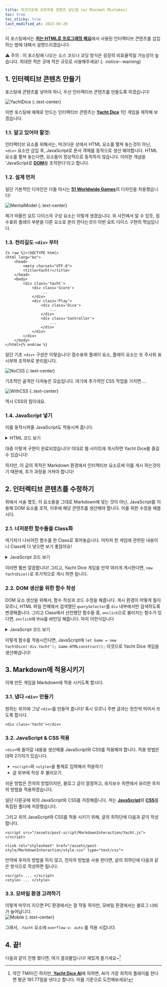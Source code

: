 ```yaml
---
title: 마크다운에 상호작용 콘텐츠 넣는법 (w/ Minimal Mistakes)
toc: true
toc_sticky: true
last_modified_at: 2023-04-29
---
```

이 포스팅에서는 [**저는 HTML로 프로그래밍 해요**](https://mojan3543.github.io/ProgrammingByHTML/)에서 사용된 인터랙티브 콘텐츠를 삽입 하는 법에 대해서 설명드리겠습니다.   
   
⚠ 주의 : 이 포스팅에 나오는 소스 코드나 코딩 방식은 굉장히 비효율적일 가능성이 높습니다. 최대한 적은 곳에 작은 규모로 사용해주세요!
{: .notice--warning}    
## 1. 인터렉티브 콘텐츠 만들기
포스팅에 콘텐츠를 넣어야 하니, 우선 인터랙티브 콘텐츠를 만들도록 하겠습니다!   
   
![YachtDice](https://github.com/MOJAN3543/MOJAN3543.github.io/blob/main/_posts/MarkdownInteraction/Yachtdice.jpg?raw=true"YachtDice") 
{:.text-center}

이번 포스팅에 예제로 만드는 인터랙티브 콘텐츠는 [**Yacht Dice**](https://en.wikipedia.org/wiki/Yacht_(dice_game)) 1인 게임을 제작해 보겠습니다.

### 1.1. 알고 있어야 할것:
인터랙티브 요소를 위해서는, 마크다운 상에서 HTML 요소를 펼쳐 놓는것이 아닌, `<div>` 요소만 삽입 후, JavaScript로 문서 객체를 동적으로 생산 해야합니다. HTML 요소를 펼쳐 놓는다면, 요소들이 정상적으로 동작하지 않습니다. 이러한 개념을 'JavaScript로 [**DOM**](https://developer.mozilla.org/ko/docs/Web/API/Document_Object_Model/Introduction)을 조작한다'라고 합니다.  

### 1.2. 설계 먼저
일단 기본적인 디자인은 다들 아시는 [**51 Worldwide Games**](https://store.nintendo.co.kr/70010000029718)의 디자인을 차용했습니다!   
   
![MentalModel](https://github.com/MOJAN3543/MOJAN3543.github.io/blob/main/_posts/MarkdownInteraction/MentelModel.png?raw=true"MentalModel") 
{:.text-center} 

제가 떠올린 요트 다이스의 구성 요소는 이렇게 생겼습니다. 위 사진에서 알 수 있듯, 점수표와 플레이 부분을 다른 요소로 분리 한다는것이 이번 요트 다이스 구현의 핵심입니다.

### 1.3. 천리길도 `<div>` 부터
```
{% raw %}<!DOCTYPE html>
<html lang="ko">
	<head>
		<meta charset="UTF-8">
		<title>Yacht!</title>
	</head>
	<body>
		<div class='Yacht'>
			<div class='Score'>
				...
			</div>
			<div class='Play'>
				<div class='Dice'>
					...
				</div>
				<div class='Controller'>
					...
				</div>
			</div>
		</div>
	</body>
</html>{% endraw %}
```
일단 기초 `<div>` 구성은 이렇습니다! 점수표와 플레이 요소, 플레이 요소는 또 주사위 표시부와 조작부로 분리됩니다.  
  
![NoCSS](https://github.com/MOJAN3543/MOJAN3543.github.io/blob/main/_posts/MarkdownInteraction/NoCSS.png?raw=true "NoCSS") 
{:.text-center} 

기초적인 골격만 다져놓은 모습입니다. 여기에 추가적인 CSS 작업을 거치면....

![WithCSS](https://github.com/MOJAN3543/MOJAN3543.github.io/blob/main/_posts/MarkdownInteraction/WithCSS.png?raw=true "WithCSS") 
{:.text-center} 
 
역시 CSS의 힘이네요.   

### 1.4. JavaScript 넣기
이를 동작시켜줄 JavaScript도 적용시켜 줍니다.  
<details>
<summary>HTML 코드 보기</summary>
<div markdown="1">

```
{% raw %}<!DOCTYPE html>
<html lang="ko">
	<head>
		<meta charset="UTF-8">
		<link rel="stylesheet" href="style.css">
		<link href="https://fonts.googleapis.com/css2?family=Noto+Sans+KR&display=swap" rel="stylesheet">
		<title>Yacht!</title>
		<script>
			function Reroll(){
				let DiceList = document.querySelectorAll('div.Dice > div');
				let RerollDiceCount = 0;
				for(let index=0; index<5; index++)
					RerollDiceCount += DiceList[index].classList.contains("Reroll") ? 1 : 0;
				if(RerollCount != 3 && RerollDiceCount){
					const DiceDict = {1: '⚀', 2:'⚁', 3:'⚂', 4:'⚃', 5:'⚄', 6:'⚅'};
					let DiceResult = [];
					for(let index=0; index<5; index++){
						DiceResult.push(Math.floor((Math.random()*6+1)));
					}
					for(let index=0; index<5; index++){
						if(DiceList[index].classList.contains("Reroll")){
							DiceList[index].innerHTML = DiceDict[DiceResult[index]];
							DiceRotate(index);
						}
					}
					RerollUncheck();
					UpdateScoreTable();
					RerollCountUp();
				}
			}
			function DiceEval(){
				const DiceDict = {'⚀':1, '⚁':2, '⚂':3, '⚃':4, '⚄':5, '⚅':6};
				let DiceList = document.querySelectorAll('div.Dice > div');
				let DiceResult = [0, 0, 0, 0, 0, 0];
				let EvalList = [];
				for(let index=0; index<5; index++)
					DiceResult[DiceDict[DiceList[index].innerHTML]-1]++;
				for(let index=0; index<6; index++) // Aces ~ Sixes
					EvalList.push(DiceResult[index]*(index+1));
				EvalList.push(EvalList.slice(0, 6).reduce(function add(sum, currValue){return sum+currValue;}, 0)); // Choice
				EvalList.push(DiceResult.includes(4)||DiceResult.includes(5) ? EvalList[6] : 0); // 4 of a Kind
				EvalList.push(DiceResult.includes(2)&&DiceResult.includes(3) ? EvalList[6] : 0); // Full House
				let DiceBoolList = [];
				for(let index=0; index<6; index++)
					DiceBoolList.push(!!DiceResult[index] ? 1 : 0);
				EvalList.push(JSON.stringify(DiceBoolList.slice(0, 4)) === "[1,1,1,1]"||JSON.stringify(DiceBoolList.slice(1, 5)) === "[1,1,1,1]"||JSON.stringify(DiceBoolList.slice(2, 6)) === "[1,1,1,1]" ? 15 : 0); // Small Straight;
				EvalList.push(JSON.stringify(DiceResult) === "[0,1,1,1,1,1]" || JSON.stringify(DiceResult) === "[1,1,1,1,1,0]" ? 30 : 0); // Large Straight;
				EvalList.push(DiceResult.includes(5) ? 50 : 0); // Yacht
				return EvalList;
			}
			function UpdateScoreTable(){
				let ScoreList = document.querySelectorAll('div.ScoreElement');
				let EvalList = DiceEval();
				for(let index=0; index<12; index++)
					if(!ScoreList[index].classList.contains('Fixed') && !ScoreList[index].classList.contains('Bonus'))
						ScoreList[index].querySelector('button').innerHTML = EvalList[index];
			}
			function UpdateTotal(){
				let Sum = 0;
				let AcetoSixCount = 0;
				let ScoreList = document.querySelectorAll('div.ScoreElement');
				let Bonus = document.querySelectorAll('div.Bonus > div');
				for(let index=0; index<12; index++){
					if(ScoreList[index].classList.contains('Fixed')){
						Sum += Number(ScoreList[index].querySelector('button').innerHTML);
						if(index <= 5)
							AcetoSixCount++;
					}
					if(index == 5){
						Bonus[0].innerHTML = Sum + ' / 63';
						if(Sum>=63){
							Bonus[1].innerHTML = "+ 35";
							Sum += 35;
						}
						else if(AcetoSixCount == 6)
							Bonus[1].innerHTML = "+ 0";
					}
					else if(index == 11)
						ScoreList[12].querySelector('button').innerHTML = Sum;
				}
			}
			function RoundCountUp(){
				let Counter = document.querySelectorAll('div.Round > div')[1];
				RoundCount++;
				if(RoundCount != 13)
					Counter.innerHTML = '■'.repeat(RoundCount) + '□'.repeat(12-RoundCount);
			}
			function RerollCountUp(){
				let Counter = document.querySelector('div.Controller > div');
				RerollCount++;
				Counter.innerHTML = '● '.repeat(RerollCount) + '○ '.repeat(3-RerollCount);
			}
			function RerollUncheck(){
				let DiceList = document.querySelectorAll('div.Dice > div');
				for(let index=0; index<5; index++){
					if(DiceList[index].classList.contains('Reroll')){
						DiceList[index].classList.remove('Reroll');
						DiceList[index].animate({transform: 'translate(0, -10rem)'}, {duration: 500, easing: 'ease', fill: 'forwards'});
					}
				}
			}
			function QuickReroll(){
				let DiceList = document.querySelectorAll('div.Dice > div');
				for(let index=0; index<5; index++){
					DiceList[index].classList.add('Reroll');
					DiceList[index].animate({transform: 'translate(0, 20rem)'}, {duration: 400, easing: 'ease', fill: 'forwards'});
					DiceList[index].animate({transform: 'translate(0, 0)'}, {duration: 2400, easing: 'ease-out', fill: 'forwards'});
				}
			}
			function RerollToggle(index){
				if(RerollCount != 3){
					let DiceList = document.querySelectorAll('div.Dice > div');
					if(DiceList[index].classList.contains('Reroll')){
						DiceList[index].classList.remove('Reroll');
						DiceList[index].animate({transform: 'translate(0, -10rem)'}, {duration: 500, easing: 'ease', fill: 'forwards'});
					}
					else{
						DiceList[index].classList.add('Reroll');
						DiceList[index].animate({transform: 'translate(0, 0)'}, {duration: 500, easing: 'ease', fill: 'forwards'});
					}
				}
			}
			function ScoreCheck(index){
				let ScoreList = document.querySelectorAll('div.ScoreElement');
				if(!ScoreList[index].classList.contains('Fixed')){
					ScoreList[index].classList.add('Fixed');
					NewRound();
				}
			}
			function NewRound(){
				RerollCount = 0;
				UpdateTotal();
				RoundCountUp();
				if(RoundCount==13){
					RerollCount = 3;
					let Resetbutton = document.querySelector('div.Controller > button');
					Resetbutton.innerHTML = "Game Over : Restart";
					Resetbutton.onclick = Reset;
				}
				else{
					QuickReroll();
					Reroll();
				}
			}
			function Reset(){
				RerollCount = 0;
				RoundCount = 0;
				let ScoreList = document.querySelectorAll('div.ScoreElement');
				let Bonus = document.querySelectorAll('div.Bonus > div');
				let Resetbutton = document.querySelector('div.Controller > button');
				Resetbutton.innerHTML = "🎲";
				Resetbutton.onclick = Reroll;
				for(let index=0; index<12; index++){
					if(ScoreList[index].classList.contains('Fixed'))
						ScoreList[index].classList.remove('Fixed');
					ScoreList[index].querySelector('button').innerHTML = '';
				}
				Bonus[0].innerHTML = '0 / 63';
				Bonus[1].innerHTML = '';
				ScoreList[12].querySelector('button').innerHTML = '';
				NewRound();
			}
			function DiceRotate(index){
				let DiceList = document.querySelectorAll('div.Dice > div');
				let TurnRandom = Math.round(Math.random());
				if(TurnRandom)
					DiceList[index].animate([{transform: 'rotate(0deg)'}, {transform: 'rotate(2160deg)'}], {duration: 1000, easing: 'linear', fill: 'both'});
				else
					DiceList[index].animate([{transform: 'rotate(0deg)'}, {transform: 'rotate(-2160deg)'}], {duration: 1000, easing: 'linear', fill: 'both'});
			}
			let RerollCount = 0;
			let RoundCount = 0;
		</script>
	</head>
	<body onload="NewRound()">
		<div class='Yacht'>
			<div class='Score'>
				<div class='Round'>
					<div>
						Rounds
					</div>
					<div>
						□□□□□□□□□□□□
					</div>
				</div>
				<div class='ScoreElement' onclick="ScoreCheck(0)">
					<div class="DiceMark">
						⚀
					</div>
					Aces
					<button>
						
					</button>
				</div>
				<div class='ScoreElement' onclick="ScoreCheck(1)">
					<div class="DiceMark">
						⚁
					</div>
					Deuces
					<button>
						
					</button>
				</div>
				<div class='ScoreElement' onclick="ScoreCheck(2)">
					<div class="DiceMark">
						⚂
					</div>
					Threes
					<button>
						
					</button>
				</div>
				<div class='ScoreElement' onclick="ScoreCheck(3)">
					<div class="DiceMark">
						⚃
					</div>
					Fours
					<button>
						
					</button>
				</div>
				<div class='ScoreElement' onclick="ScoreCheck(4)">
					<div class="DiceMark">
						⚄
					</div>
					Fives
					<button>
						
					</button>
				</div>
				<div class='ScoreElement' onclick="ScoreCheck(5)">
					<div class="DiceMark">
						⚅
					</div>
					Sixes
					<button>
						
					</button>
				</div>
				<div class='Bonus'>
					Subtotal
					<div>
						0 / 63
					</div>
				</div>
				<div class='Bonus'>
					+35 Bonus
					<div>
						
					</div>
				</div>
				<div class='ScoreElement' onclick="ScoreCheck(6)">
					<div class="DiceMark">
						
					</div>
					Choice
					<button>
						
					</button>
				</div>
				<div class='ScoreElement' onclick="ScoreCheck(7)">
					<div class="DiceMark">
						⚃⚃⚃⚃
					</div>
					4 of a Kind
					<button>
						
					</button>
				</div>
				<div class='ScoreElement' onclick="ScoreCheck(8)">
					<div class="DiceMark">
						⚁⚁⚂⚂⚂
					</div>
					Full House
					<button>
						
					</button>
				</div>
				<div class='ScoreElement' onclick="ScoreCheck(9)">
					<div class="DiceMark">
						⚁⚂⚃⚄
					</div>
					Small Straight
					<button>
						
					</button>
				</div>
				<div class='ScoreElement' onclick="ScoreCheck(10)">
					<div class="DiceMark">
						⚀⚁⚂⚃⚄
					</div>
					Large Straight
					<button>
						
					</button>
				</div>
				<div class='ScoreElement' onclick="ScoreCheck(11)">
					<div class="DiceMark">
						⚅⚅⚅⚅⚅
					</div>
					Yacht
					<button>
						
					</button>
				</div>
				<div class='ScoreElement Total'>
					Total
					<button>
						
					</button>
				</div>
			</div>
			<div class='Play'>
				<div class='Dice'>
					<div class='Reroll' onclick='RerollToggle(0)'>
						⚀
					</div>
					<div class='Reroll' onclick='RerollToggle(1)'>
						⚀
					</div>
					<div class='Reroll' onclick='RerollToggle(2)'>
						⚀
					</div>
					<div class='Reroll' onclick='RerollToggle(3)'>
						⚀
					</div>
					<div class='Reroll' onclick='RerollToggle(4)'>
						⚀
					</div>
				</div>
				<div class='Line'>
					<div>
						Hold
					</div>
					<div>
						Reroll
					</div>
				</div>
				<div class='Controller'>
					<button onclick='Reroll()'>
						🎲
					</button>
					<div>
						○ ○ ○
					</div>
				</div>
			</div>
		</div>
	</body>
</html>{% endraw %}
```
</div>
</details>

대충 이렇게 구현이 완료되었습니다! 이대로 웹 사이트에 게시하면 Yacht Dice를 즐길 수 있습니다!   
  
하지만, 이 글의 목적은 Markdown 환경에서 인터렉티브 요소로써 이를 게시 하는것이기 때문에, 추가 과정을 거쳐야 합니다!
	
## 2. 인터렉티브 콘텐츠를 수정하기
위에서 서술 했듯, 이 요소들을 그대로 Markdown에 넣는 것이 아닌, JavaScript를 이용해 DOM 요소를 조작, 이후에 해당 콘텐츠를 생산해야 합니다. 이를 위한 수정을 해봅시다.
	
### 2.1. 너저분한 함수들을 Class화
여기저기 나뉘어진 함수를 한 Class로 묶어놓습니다. 어차피 한 게임에 관련된 내용이니 Class에 다 넣으면 보기 좋잖아요!  
<details>
<summary>JavaScript 코드 보기</summary>
<div markdown="1">
```
class YachtDice{
	constructor(){
		this.RerollCount = 0;
		this.RoundCount = 0;
	}
	Reroll(){
		let DiceList = document.querySelectorAll('div.Dice > div');
		let RerollDiceCount = 0;
		for(let index=0; index<5; index++)
			RerollDiceCount += DiceList[index].classList.contains("Reroll") ? 1 : 0;
		if(this.RerollCount != 3 && RerollDiceCount){
			const DiceDict = {1: '⚀', 2:'⚁', 3:'⚂', 4:'⚃', 5:'⚄', 6:'⚅'};
			let DiceResult = [];
			for(let index=0; index<5; index++){
				DiceResult.push(Math.floor((Math.random()*6+1)));
			}
			for(let index=0; index<5; index++){
				if(DiceList[index].classList.contains("Reroll")){
					DiceList[index].innerHTML = DiceDict[DiceResult[index]];
					this.DiceRotate(index);
				}
			}
			this.RerollUncheck();
			this.UpdateScoreTable();
			this.RerollCountUp();
		}
	}
	DiceEval(){
		const DiceDict = {'⚀':1, '⚁':2, '⚂':3, '⚃':4, '⚄':5, '⚅':6};
		let DiceList = document.querySelectorAll('div.Dice > div');
		let DiceResult = [0, 0, 0, 0, 0, 0];
		let EvalList = [];
		for(let index=0; index<5; index++)
			DiceResult[DiceDict[DiceList[index].innerHTML]-1]++;
		for(let index=0; index<6; index++) // Aces ~ Sixes
			EvalList.push(DiceResult[index]*(index+1));
		EvalList.push(EvalList.slice(0, 6).reduce(function add(sum, currValue){return sum+currValue;}, 0)); // Choice
		EvalList.push(DiceResult.includes(4)||DiceResult.includes(5) ? EvalList[6] : 0); // 4 of a Kind
		EvalList.push(DiceResult.includes(2)&&DiceResult.includes(3) ? EvalList[6] : 0); // Full House
		let DiceBoolList = [];
		for(let index=0; index<6; index++)
			DiceBoolList.push(!!DiceResult[index] ? 1 : 0);
		EvalList.push(JSON.stringify(DiceBoolList.slice(0, 4)) === "[1,1,1,1]"||JSON.stringify(DiceBoolList.slice(1, 5)) === "[1,1,1,1]"||JSON.stringify(DiceBoolList.slice(2, 6)) === "[1,1,1,1]" ? 15 : 0); // Small Straight;
		EvalList.push(JSON.stringify(DiceResult) === "[0,1,1,1,1,1]" || JSON.stringify(DiceResult) === "[1,1,1,1,1,0]" ? 30 : 0); // Large Straight;
		EvalList.push(DiceResult.includes(5) ? 50 : 0); // Yacht
		return EvalList;
	}
	UpdateScoreTable(){
		let ScoreList = document.querySelectorAll('div.ScoreElement');
		let EvalList = this.DiceEval();
		for(let index=0; index<12; index++)
			if(!ScoreList[index].classList.contains('Fixed') && !ScoreList[index].classList.contains('Bonus'))
				ScoreList[index].querySelector('button').innerHTML = EvalList[index];
	}
	UpdateTotal(){
		let Sum = 0;
		let AcetoSixCount = 0;
		let ScoreList = document.querySelectorAll('div.ScoreElement');
		let Bonus = document.querySelectorAll('div.Bonus > div');
		for(let index=0; index<12; index++){
			if(ScoreList[index].classList.contains('Fixed')){
				Sum += Number(ScoreList[index].querySelector('button').innerHTML);
				if(index <= 5)
					AcetoSixCount++;
			}
			if(index == 5){
				Bonus[0].innerHTML = Sum + ' / 63';
				if(Sum>=63){
					Bonus[1].innerHTML = "+ 35";
					Sum += 35;
				}
				else if(AcetoSixCount == 6)
					Bonus[1].innerHTML = "+ 0";
			}
			else if(index == 11)
				ScoreList[12].querySelector('button').innerHTML = Sum;
		}
	}
	RoundCountUp(){
		let Counter = document.querySelectorAll('div.Round > div')[1];
		this.RoundCount++;
		if(this.RoundCount != 13)
			Counter.innerHTML = '■'.repeat(this.RoundCount) + '□'.repeat(12-this.RoundCount);
	}
	RerollCountUp(){
		let Counter = document.querySelector('div.Controller > div');
		this.RerollCount++;
		Counter.innerHTML = '● '.repeat(this.RerollCount) + '○ '.repeat(3-this.RerollCount);
	}
	RerollUncheck(){
		let DiceList = document.querySelectorAll('div.Dice > div');
		for(let index=0; index<5; index++){
			if(DiceList[index].classList.contains('Reroll')){
				DiceList[index].classList.remove('Reroll');
				DiceList[index].animate({transform: 'translate(0, -10rem)'}, {duration: 500, easing: 'ease', fill: 'forwards'});
			}
		}
	}
	QuickReroll(){
		let DiceList = document.querySelectorAll('div.Dice > div');
		for(let index=0; index<5; index++){
			DiceList[index].classList.add('Reroll');
			DiceList[index].animate({transform: 'translate(0, 20rem)'}, {duration: 400, easing: 'ease', fill: 'forwards'});
			DiceList[index].animate({transform: 'translate(0, 0)'}, {duration: 2400, easing: 'ease-out', fill: 'forwards'});
		}
	}
	RerollToggle(index){
		if(this.RerollCount != 3){
			let DiceList = document.querySelectorAll('div.Dice > div');
			if(DiceList[index].classList.contains('Reroll')){
				DiceList[index].classList.remove('Reroll');
				DiceList[index].animate({transform: 'translate(0, -10rem)'}, {duration: 500, easing: 'ease', fill: 'forwards'});
			}
			else{
				DiceList[index].classList.add('Reroll');
				DiceList[index].animate({transform: 'translate(0, 0)'}, {duration: 500, easing: 'ease', fill: 'forwards'});
			}
		}
	}
	ScoreCheck(index){
		let ScoreList = document.querySelectorAll('div.ScoreElement');
		if(!ScoreList[index].classList.contains('Fixed')){
			ScoreList[index].classList.add('Fixed');
			this.NewRound();
		}
	}
	NewRound(){
		this.RerollCount = 0;
		this.UpdateTotal();
		this.RoundCountUp();
		if(this.RoundCount==13){
			this.RerollCount = 3;
			let Resetbutton = document.querySelector('div.Controller > button');
			Resetbutton.innerHTML = "Game Over : Restart";
			Resetbutton.onclick = Reset;
		}
		else{
			this.QuickReroll();
			this.Reroll();
		}
	}
	Reset(){
		this.RerollCount = 0;
		this.RoundCount = 0;
		let ScoreList = document.querySelectorAll('div.ScoreElement');
		let Bonus = document.querySelectorAll('div.Bonus > div');
		let Resetbutton = document.querySelector('div.Controller > button');
		Resetbutton.innerHTML = "🎲";
		Resetbutton.onclick = Reroll;
		for(let index=0; index<12; index++){
			if(ScoreList[index].classList.contains('Fixed'))
				ScoreList[index].classList.remove('Fixed');
			ScoreList[index].querySelector('button').innerHTML = '';
		}
		Bonus[0].innerHTML = '0 / 63';
		Bonus[1].innerHTML = '';
		ScoreList[12].querySelector('button').innerHTML = '';
		this.NewRound();
	}
	DiceRotate(index){
		let DiceList = document.querySelectorAll('div.Dice > div');
		let TurnRandom = Math.round(Math.random());
		if(TurnRandom)
			DiceList[index].animate([{transform: 'rotate(0deg)'}, {transform: 'rotate(2160deg)'}], {duration: 1000, easing: 'linear', fill: 'both'});
		else
			DiceList[index].animate([{transform: 'rotate(0deg)'}, {transform: 'rotate(-2160deg)'}], {duration: 1000, easing: 'linear', fill: 'both'});
	}
}
```
</div>
</details>
   
이러면 훨씬 깔끔합니다! 그리고, Yacht Dice 게임을 만약 여러개 게시한다면, `new YachtDice()`로 추가적으로 게시 하면 됩니다.
### 2.2. DOM 생산을 위한 함수 작성
DOM 요소 생산을 위해서, 함수 작성과 코드 수정을 해줍니다. 게시 환경이 어떻게 될지 모르니, HTML 파일 전체에서 검색했던 `querySelector`를 `div` 내부에서만 검색하도록 변경해줍니다. 그리고 Class에서 선언했던 함수들 중, `onclick`으로 불러지는 함수가 있다면, `onclick`에 this를 바인딩 해줍니다. 마치 이런식입니다  
<details>
<summary>JavaScript 코드 보기</summary>
<div markdown="1">

```
HTMLconstruct(){
	let ScoreModel = document.createElement('div');
	ScoreModel.className = 'Score';
	let RoundModel = document.createElement('div');
	RoundModel.className = 'Round';
	let RoundDiv1Model = document.createElement('div');
	RoundDiv1Model.innerHTML = 'Rounds';
	RoundModel.appendChild(RoundDiv1Model);
	let RoundDiv2Model = document.createElement('div');
	RoundDiv2Model.innerHTML = '□□□□□□□□□□□□';
	RoundModel.appendChild(RoundDiv2Model);
	ScoreModel.appendChild(RoundModel);
	const ScoreString = [['⚀', 'Aces'], ['⚁', 'Deuces'], ['⚂', 'Threes'], ['⚃', 'Fours'], ['⚄', 'Fives'], ['⚅', 'Sixes'], ['', 'Choice'], ['⚃⚃⚃⚃', '4 of a Kind'], ['⚁⚁⚂⚂⚂', 'Full House'], ['⚁⚂⚃⚄', 'Small Straight'], ['⚀⚁⚂⚃⚄', 'Large Straight'], ['⚅⚅⚅⚅⚅',' Yacht']];
	for(let index=0; index<12; index++){
		let ScoreElementModel = document.createElement('div');
		ScoreElementModel.className = 'ScoreElement';
		let DiceMarkModel = document.createElement('div');
		DiceMarkModel.className = 'DiceMark';
		DiceMarkModel.innerHTML = ScoreString[index][0];
		ScoreElementModel.appendChild(DiceMarkModel);
		ScoreElementModel.innerHTML += ScoreString[index][1];
		let ButtonModel = document.createElement('button');
		ButtonModel.innerHTML = 0;
		ButtonModel.onclick = () => this.ScoreCheck(index);
		ScoreElementModel.appendChild(ButtonModel);
		ScoreModel.appendChild(ScoreElementModel);
		if(index==5){
			let Bonus1Model = document.createElement('div');
			Bonus1Model.className = 'Bonus';
			Bonus1Model.innerHTML = 'Subtotal';
			let Bonus1divModel = document.createElement('div');
			Bonus1divModel.innerHTML = '0 / 63';
			Bonus1Model.appendChild(Bonus1divModel);
			let Bonus2Model = document.createElement('div');
			Bonus2Model.className = 'Bonus';
			Bonus2Model.innerHTML = '+35 Bonus';
			let Bonus2divModel = document.createElement('div');
			Bonus2Model.appendChild(Bonus2divModel);
			ScoreModel.appendChild(Bonus1Model);
			ScoreModel.appendChild(Bonus2Model);
		}
	}
	let TotalModel = document.createElement('div');
	TotalModel.className = 'ScoreElement Total';
	TotalModel.innerHTML = 'Total';
	let TotalButtonModel = document.createElement('button');
	TotalButtonModel.innerHTML = '0';
	TotalModel.appendChild(TotalButtonModel);
	ScoreModel.appendChild(TotalModel);
	this.MainHTML.appendChild(ScoreModel);
	let PlayModel = document.createElement('div');
	PlayModel.className = 'Play';
	let DiceModel = document.createElement('div');
	DiceModel.className = 'Dice';
	for(let index=0; index<5; index++){
		let DicedivModel = document.createElement('div');
		DicedivModel.innerHTML = '⚀';
		DicedivModel.onclick = () => this.RerollToggle(index);
		DiceModel.appendChild(DicedivModel);
	}
	PlayModel.appendChild(DiceModel);
	let LineModel = document.createElement('div');
	LineModel.className = 'Line';
	let Linediv1Model = document.createElement('div');
	Linediv1Model.innerHTML = 'Hold';
	LineModel.appendChild(Linediv1Model);
	let Linediv2Model = document.createElement('div');
	Linediv2Model.innerHTML = 'Reroll';
	LineModel.appendChild(Linediv2Model);
	PlayModel.appendChild(LineModel);
	let ControllerModel = document.createElement('div');
	ControllerModel.className = 'Controller';
	let RerollModel = document.createElement('button');
	RerollModel.innerHTML = '🎲';
	RerollModel.onclick = this.Reroll.bind(this);
	ControllerModel.appendChild(RerollModel);
	let ControllerdivModel = document.createElement('div');
	ControllerdivModel.innerHTML = '○ ○ ○';
	ControllerModel.appendChild(ControllerdivModel);
	PlayModel.appendChild(ControllerModel);
	this.MainHTML.appendChild(PlayModel);
	}
```
</div>
</details>
  
이렇게 함수를 적용시킨다면, JavaScript에 `let Game = new YachtDice('div.Yacht'); Game.HTMLconstruct();` 이것으로 Yacht Dice 게임을 생산해냅니다!

## 3. Markdown에 적용시키기
이제 만든 게임을 Markdown에 적용 시키도록 합시다.

### 3.1. 냅다 `<div>` 만들기
원하는 위치에 그냥 `<div>`를 만들어 줍니다! 혹시 모르니 주변 글과는 한칸씩 띄어서 쓰도록 합시다.
```
<div class='Yacht'></div>
```

### 3.2. JavaScript & CSS 적용
`<div>`에 들어갈 내용을 생산해줄 JavaScript와 CSS를 적용해야 합니다. 적용 방법은 대략 2가지가 있습니다.   
  
* `<script>`와 `<style>`을 통채로 입력해서 적용하기
* 글 외부에 작성 후 불러오기
  
쉬운 방법은 전자의 방법이지만, 블로그 글이 깔끔하고, 유지보수 측면에서 유리한 후자의 방법을 적용하겠습니다.  
   
일단 다른곳에 위의 JavaScript와 CSS를 저장해줍니다. 저는 [**JavaScript**](https://github.com/MOJAN3543/MOJAN3543.github.io/blob/main/assets/post-script/MarkdownInteraction/Yacht.js)와 [**CSS**](https://github.com/MOJAN3543/MOJAN3543.github.io/blob/main/assets/post-style/MarkdownInteraction/style.css)를 독립된 폴더에 저장했습니다.  
   
그리고 위의 JavaScript와 CSS를 적용 시키기 위해, 글의 최하단에 다음과 같이 작성합니다.  
```
<script src="/assets/post-script/MarkdownInteraction/Yacht.js"></script>

<link rel="stylesheet" href="/assets/post-style/MarkdownInteraction/style.css" type="text/css">
```
만약에 후자의 방법을 하지 않고, 전자의 방법을 사용 한다면, 글의 최하단에 다음과 같은 방식으로 작성하면 됩니다.  
```
<script> ... </script>
<style> ... </style>
```

### 3.3. 모바일 환경 고려하기
이렇게 마무리 지으면 PC 환경에서는 잘 작동 하지만, 모바일 환경에서는 블로그 너비가 늘어납니다.  
![Mobile](https://github.com/MOJAN3543/MOJAN3543.github.io/blob/main/_posts/MarkdownInteraction/moblie.png?raw=true "Mobile") 
{:.text-center} 

그래서, `.Yacht` 요소에 `overflow-x: auto` 를 적용 시킵니다.
	
## 4. 끝!

<div class='Game'>
	<div class='Yacht'></div>
</div>
	
다음과 같이 진행 했다면, 여기 결과물입니다! 재밌게 즐기세요~[^1]

	
[^1]: 약간 TMI이긴 하지만,[ **Yacht Dice AI**](https://github.com/ho94949/yacht-dice)에 의하면, AI가 가장 최적의 플레이를 한다면 평균 191.77점을 낸다고 합니다. 이를 기준으로 도전해보세요!
	
<script src="/assets/post-script/MarkdownInteraction/Yacht.js"></script>

<link rel="stylesheet" href="/assets/post-style/MarkdownInteraction/style.css" type="text/css">
